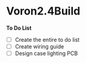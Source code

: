 # Voron2.4Build

**To Do List**
- [ ] Create the entire to do list
- [ ] Create wiring guide
- [ ] Design case lighting PCB
